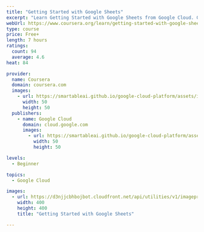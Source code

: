 ```yaml
---
title: "Getting Started with Google Sheets"
excerpt: "Learn Getting Started with Google Sheets from Google Cloud. Google Sheets is a robust, cloud-based application that empowers you to create sophisticated spreadsheets. Whether you are working at your desk—or from your smartphone or tablet ..."
webUrl: https://www.coursera.org/learn/getting-started-with-google-sheets
type: course
price: Free+
length: 7 hours
ratings:
  count: 94
  average: 4.6
heat: 84

provider:
  name: Coursera
  domain: coursera.com
  images:
    - url: https://smartableai.github.io/google-cloud-platform/assets/images/organizations/coursera.com-50x50.jpg
      width: 50
      height: 50
  publishers:
    - name: Google Cloud
      domain: cloud.google.com
      images:
        - url: https://smartableai.github.io/google-cloud-platform/assets/images/organizations/cloud.google.com-50x50.jpg
          width: 50
          height: 50

levels:
  - Beginner

topics:
  - Google Cloud

images:
  - url: https://d3njjcbhbojbot.cloudfront.net/api/utilities/v1/imageproxy/https://s3.amazonaws.com/coursera-course-photos/0b/c4032adf7e478a823893ae8533d753/coursera-logo.png?auto=format%2Ccompress&dpr=1&w=400&h=400&fit=fill&bg=FFF
    width: 400
    height: 400
    title: "Getting Started with Google Sheets"

---
```


